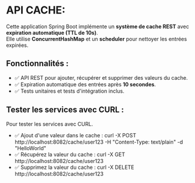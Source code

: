 # API CACHE:

Cette application Spring Boot implémente un **système de cache REST** avec **expiration automatique (TTL de 10s)**.  
Elle utilise **ConcurrentHashMap** et un **scheduler** pour nettoyer les entrées expirées.

## Fonctionnalités :
- ✅ API REST pour ajouter, récupérer et supprimer des valeurs du cache.
- ✅ Expiration automatique des entrées après **10 secondes**.
- ✅ Tests unitaires et tests d'intégration inclus.

## Tester les services avec CURL :
Pour tester les services avec CURL.
- ✅ Ajout d'une valeur dans le cache :
curl -X POST http://localhost:8082/cache/user123 -H "Content-Type: text/plain" -d "HelloWorld"
- ✅ Récupérez la valeur du cache :
curl -X GET http://localhost:8082/cache/user123
- ✅ Supprimez la valeur du cache :
curl -X DELETE http://localhost:8082/cache/user123

